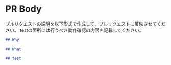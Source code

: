 # PR Body

プルリクエストの説明を以下形式で作成して、プルリクエストに反映させてください。
testの箇所には行うべき動作確認の内容を記載してください。

```markdown
## Why

## What

## test

```
